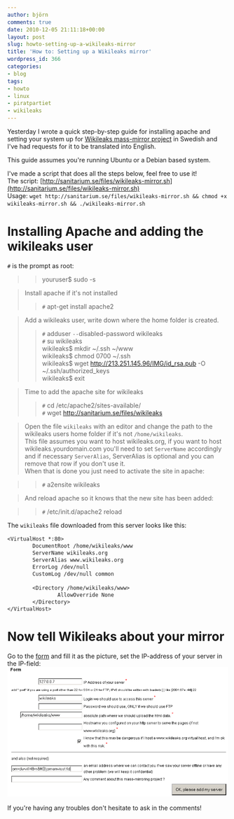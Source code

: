 ```yaml
---
author: björn
comments: true
date: 2010-12-05 21:11:18+00:00
layout: post
slug: howto-setting-up-a-wikileaks-mirror
title: 'How to: Setting up a Wikileaks mirror'
wordpress_id: 366
categories:
- blog
tags:
- howto
- linux
- piratpartiet
- wikileaks
---
```


Yesterday I wrote a quick step-by-step guide for installing apache and setting
your system up for [Wikileaks mass-mirror project][formuläret] in Swedish and
I've had requests for it to be translated into English.

This guide assumes you're running Ubuntu or a Debian based system.

I've made a script that does all the steps below, feel free to use it!  
The script: [http://sanitarium.se/files/wikileaks-mirror.sh](http://sanitarium.se/files/wikileaks-mirror.sh)   
Usage: `wget http://sanitarium.se/files/wikileaks-mirror.sh && chmod +x wikileaks-mirror.sh && ./wikileaks-mirror.sh`

# Installing Apache and adding the wikileaks user
`#` is the prompt as root:  
>> youruser$ sudo -s  

> Install apache if it's not installed  
>> `#` apt-get install apache2  

> Add a wikileaks user, write down where the home folder is created.  
>> `#` adduser `--`disabled-password wikileaks  
>> `#` su wikileaks  
>> wikileaks$ mkdir ~/.ssh ~/www  
>> wikileaks$ chmod 0700 ~/.ssh  
>> wikileaks$ wget http://213.251.145.96/IMG/id_rsa.pub -O ~/.ssh/authorized_keys  
>> wikileaks$ exit  

> Time to add the apache site for wikileaks  
>> `#` cd /etc/apache2/sites-available/   
>> `#` wget http://sanitarium.se/files/wikileaks   

> Open the file `wikileaks` with an editor and change the path to the wikileaks users home folder if it's not `/home/wikileaks`.  
> This file assumes you want to host wikileaks.org, if you want to host wikileaks.yourdomain.com you'll need to set `ServerName` accordingly and if necessary `ServerAlias`, ServerAlias is optional and you can remove that row if you don't use it.  
> When that is done you just need to activate the site in apache:  

>> `#` a2ensite wikileaks  

> And reload apache so it knows that the new site has been added:  

>> `#` /etc/init.d/apache2 reload  

The `wikileaks` file downloaded from this server looks like this:

    <VirtualHost *:80>
            DocumentRoot /home/wikileaks/www
            ServerName wikileaks.org
            ServerAlias www.wikileaks.org
            ErrorLog /dev/null
            CustomLog /dev/null common
    
            <Directory /home/wikileaks/www>
                    AllowOverride None
            </Directory>
    </VirtualHost>
    
# Now tell Wikileaks about your mirror
Go to the [form][formuläret] and fill it as the picture, set the IP-address of your server in the IP-field:  
[![](/img/2010/installning-hos-wikileaks.png)](/img/2010/installning-hos-wikileaks.png)

If you're having any troubles don't hesitate to ask in the comments!

[formuläret]:http://213.251.145.96/Mass-mirroring-Wikileaks.html

